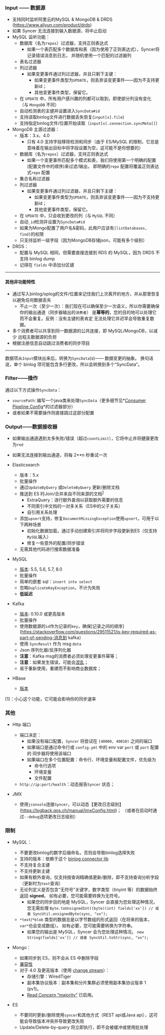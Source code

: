 ### Input —— 数据源

- 支持同时监听阿里云的MySQL & MongoDB & DRDS (https://www.aliyun.com/product/drds)
- 如果 Syncer 无法连接到输入数据源，将中止启动
- MySQL 监听功能：
  - 数据库（名为`repos`）过滤器，支持正则表达式
    - 如果一个表匹配多个数据库和表（因为使用了正则表达式），Syncer将记录错误消息到日志，
      并随机使用一个匹配的过滤器列
  - 表名过滤器
  - 列过滤器
    - 如果变更事件通过列过滤器，并且只剩下主键：
      - 如果变更事件类型为`UPDATE`，则丢弃该变更事件——因为不支持更新id；
      - 其他变更事件类型，保留它。
  - 在 `UPDATE` 中，所有用户感兴趣的列都可以取到，即使部分列没有变化（与 `MongoDB` 不同）
  - 自动检测表的主键并设置进入`SyncData#id`
  - 支持读取binlog文件进行数据丢失恢复(`input[x].file`)
  - 支持指定binlog文件/位置开始读取（`input[x].connection.syncMeta[]`）
- MongoDB 主源过滤器：
  - 版本：3.x、4.0
    - 只有 4.0 支持字段移除检测和同步（由于 ES/MySQL 的限制，它总是意味着在输出目标中将字段设置为空，这可能不是你想要的）
  - 数据库（名为`repos`）过滤器，支持正则表达式
    - 如果一个变更事件匹配多个模式和表，我们将使用第一个明确的配置(配置文件中的顺序)来过滤/输出，
      即明确的`repo` 配置将覆盖正则表达式`repo` 配置
  - 集合名称过滤器
  - 列过滤器
    - 如果变更事件通过列过滤器，并且只剩下主键：
      - 如果变更事件类型为`UPDATE`，则丢弃该变更事件——因为不支持更新id；
      - 其他变更事件类型，保留它。
  - 在 `UPDATE` 中，只会收到更改的列（与 `MySQL` 不同）
  - 自动`_id`检测并设置为`SyncData#id`
  - 如果为Mongo配置了用户名&密码，此用户应该有`[listDatabases, find]`的权限
  - 只支持监听一级字段（因为MongoDB存储json，可能有多个级别）
- DRDS：
  - 配置与 MySQL 相同，但需要直接连接到 RDS 的 MySQL，因为 DRDS 不支持 binlog dump
  - 记得在 `fields` 中添加分区键

---
#### 其他非功能特性

- 通过写入binlog/oplog的文件/位置来记住我们上次离开的地方，并从那里恢复以避免任何数据丢失
  - 不止一次（至少一次）：我们现在可以确保至少一次语义，所以你需要确保你的输出通道（同步器输出的`消费者`）
    是**幂等的**，您的目的地可以处理它而不会重复。反例：没有主键的表肯定
    无法处理它并迟早会导致重复数据。
- 多个消费者可以共享到同一数据源的公共连接，即 MySQL/MongoDB，以减少
  远程主数据源的负担
- 根据注册信息自动跳过消费者的同步项目

---

数据项从`Input`模块出来后，转换为`SyncData`(s)—— 数据变更的抽象。
换句话说，单个 binlog 项可能包含多行更改，所以会转换到多个“SyncData”。

### Filter——操作

通过以下方式操作`SyncData`：

- `sourcePath`: 编写一个java类来处理`SyncData`（更多细节见*[Consumer Pipeline Config](config/consumer-filter.md)*的过滤器部分）
- 或者如果不需要操作则直接跳过这部分配置


### Output——数据接收器

- 如果输出通道遇到太多失败/错误（超过`countLimit`），它将中止并将健康更改为`red`
- 如果无法连接到输出通道，将每 2**n 秒重试一次
- Elasticsearch
  - 版本：5.x
  - 批量操作
  - 通过`UpdateByQuery` 或`DeleteByQuery` 更新/删除文档
  - 推送到 ES 时Join/合并来自不同来源的文档<sup>[1](#join_in_es)</sup>
    - ExtraQuery：进行额外查询以获取额外需要的信息
    - 不同索引中文档的一对多关系（ES中的父子关系）
    - 自引用关系处理
  - 添加`upsert`支持，修复`DocumentMissingException`使用`upsert`，可用于以下两种场景
    - 初始化数据加载，通过手动创建索引并将同步字段更新到ES（仅支持`MySQL`输入）
    - 修复一些意外的配置/同步错误
  - 无需其他代码进行搜索数据准备

- MySQL
  - [版本](https://dev.mysql.com/doc/connector-j/8.0/en/connector-j-versions.html): 5.5, 5.6, 5.7, 8.0
  - 批量操作
  - 简单的嵌套 sql：`insert into select`
  - 忽略`DuplicateKeyException`，不计为失败
  - **低延迟**
- Kafka
  - [版本](https://www.confluent.io/blog/upgrading-apache-kafka-clients-just-got-easier/): 0.10.0 或更高版本
  - 批量操作
  - 使用数据源的`id`作为记录的`key`，确保[记录之间的顺序](https://stackoverflow.com/questions/29511521/is-key-required-as-part-of-sending-消息到 kafka）
  - 使用 `SyncResult` 作为 msg `data`
  - Json 序列化器/反序列化器
  - **注意**：Kafka msg的消费者必须处理变更事件幂等；
  - **注意**：如果发生错误，可能会[混乱](https://stackoverflow.com/questions/46127716/kafka-ordering-guarantees)；
  - 易于重新使用，重建而不影响商业数据库；
- HBase
  - [版本](https://hadoop.apache.org/docs/current/hadoop-project-dist/hadoop-common/Compatibility.html#Wire_Protocols)

<a name="join_in_es">[1]</a>：小心这个功能，它可能会影响你的同步速率

### 其他
- Http 端口
  - 端口决定：
    - 如果没有端口配置，`Syncer` 将尝试在 `[40000, 40010)` 之间的端口
    - 如果端口是通过命令行或 `config.yml` 中的 env var `port` 或 `port` 配置的
      同步器将使用该端口
    - 如果端口在多个位置配置：命令行、环境变量和配置文件，优先级为
      - 命令行选项
      - 环境变量
      - 文件配置
  - `http://ip:port/health`：动态报告`Syncer` 状态；

- JMX 
  - 使用`jconsole`连接`Syncer`，可以动态【更改日志级别】(https://logback.qos.ch/manual/jmxConfig.html)； （或者在启动时通过`--debug`选项更改日志级别）


### 限制
- MySQL：
  - 不要更改binlog的数字后缀命名，否则会导致binlog选择失败
  - 支持的版本：依赖于这个 [binlog connector lib](https://github.com/shyiko/mysql-binlog-connector-java)
  - 不支持复合主键
  - 不支持更新主键
  - 如果有额外查询，仅支持按查询精确值更新/删除，即不支持查询分析字段（更新时为`text`查询）
  - 无论列定义是否包含“无符号”关键字，数字类型（tinyint 等）的数据始终返回 **signed**。
    如有必要，您可能需要转换为无符号。
    - 如果您的同步目的地是 MySQL，Syncer 会直接为您处理这种情况，您无需处理
      ``
      Byte.toUnsignedInt((byte)(int) fields['xx'])
      // 或者
      SyncUtil.unsignedByte(sync, "xx");
      ``
  - `*text`/`*blob` 类型的数据总是以字节数组的形式返回（在将来的版本，`var*`也会变成数组）。
    如有必要，您可能需要转换为字符串。
    - 如果您的输出是 MySQL，Syncer 会为您处理这种情况。
      ``
      new String(fields['xx'])
      // 或者
      SyncUtil.toStr(sync, "xx");
      ``
- Mongo：
  - 如果同步到 ES，则不会从 ES 中删除字段
  - [兼容性](https://docs.mongodb.com/ecosystem/drivers/java/#mongodb-compatibility)
  - 对于 4.0 及更高版本（使用 [change stream](https://docs.mongodb.com/manual/changeStreams/)）：
    - 存储引擎：WiredTiger
    - 副本集协议版本：副本集和分片集群必须使用副本集协议版本 1 (pv1)。
    - [Read Concern “majority”](https://docs.mongodb.com/manual/reference/read-concern-majority/#readconcern.%22majority%22) 已启用。

- ES
  - 不要同时更新/删除使用`syncer`和其他方式（REST api或Java api），这可能会导致版本冲突并导致更改失败
  - Update/Delete-by-query 将立即执行，即不会被缓冲或使用批处理
